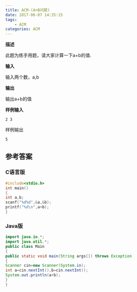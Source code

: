```yaml
---
title: ACM-(A+B问题)
date: 2017-06-07 14:35:15
tags: 
	- ACM 
categories: ACM 
---
```


**描述**

此题为练手用题，请大家计算一下a+b的值.

**输入**

输入两个数，a,b

**输出**

输出a+b的值

**样例输入**

```
2 3
```


样例输出

```
5
```

<!-- more -->

## 参考答案

### C语言版

```C
#include<stdio.h>
int main()
{
int a,b;
scanf("%d%d",&a,&b);
printf("%d\n",a+b);
}
```


### Java版


```java
import java.io.*;
import java.util.*;
public class Main
{
public static void main(String args[]) throws Exception
{
Scanner cin=new Scanner(System.in);
int a=cin.nextInt(),b=cin.nextInt();
System.out.println(a+b);
}
}
```

